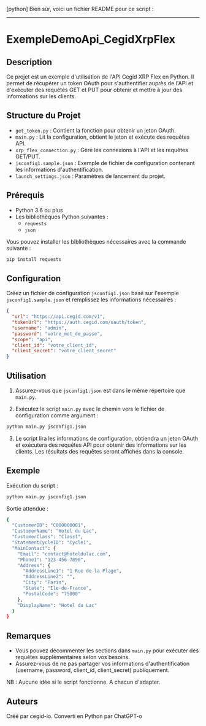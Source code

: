 [python] Bien sûr, voici un fichier README pour ce script :

---

# ExempleDemoApi_CegidXrpFlex

## Description

Ce projet est un exemple d'utilisation de l'API Cegid XRP Flex en Python. Il permet de récupérer un token OAuth pour s'authentifier auprès de l'API et d'exécuter des requêtes GET et PUT pour obtenir et mettre à jour des informations sur les clients.

## Structure du Projet

- `get_token.py` : Contient la fonction pour obtenir un jeton OAuth.
- `main.py` : Lit la configuration, obtient le jeton et exécute des requêtes API.
- `xrp_flex_connection.py` : Gère les connexions à l'API et les requêtes GET/PUT.
- `jsconfig1.sample.json` : Exemple de fichier de configuration contenant les informations d'authentification.
- `launch_settings.json` : Paramètres de lancement du projet.

## Prérequis

- Python 3.6 ou plus
- Les bibliothèques Python suivantes :
  - `requests`
  - `json`

Vous pouvez installer les bibliothèques nécessaires avec la commande suivante :

```bash
pip install requests
```

## Configuration

Créez un fichier de configuration `jsconfig1.json` basé sur l'exemple `jsconfig1.sample.json` et remplissez les informations nécessaires :

```json
{
  "url": "https://api.cegid.com/v1",
  "tokenUrl": "https://auth.cegid.com/oauth/token",
  "username": "admin",
  "password": "votre_mot_de_passe",
  "scope": "api",
  "client_id": "votre_client_id",
  "client_secret": "votre_client_secret"
}
```

## Utilisation

1. Assurez-vous que `jsconfig1.json` est dans le même répertoire que `main.py`.

2. Exécutez le script `main.py` avec le chemin vers le fichier de configuration comme argument :

```bash
python main.py jsconfig1.json
```

3. Le script lira les informations de configuration, obtiendra un jeton OAuth et exécutera des requêtes API pour obtenir des informations sur les clients. Les résultats des requêtes seront affichés dans la console.

## Exemple

Exécution du script :

```bash
python main.py jsconfig1.json
```

Sortie attendue :

```bash
{
  "CustomerID": "C000000001",
  "CustomerName": "Hotel du Lac",
  "CustomerClass": "Class1",
  "StatementCycleID": "Cycle1",
  "MainContact": {
    "Email": "contact@hoteldulac.com",
    "Phone1": "123-456-7890",
    "Address": {
      "AddressLine1": "1 Rue de la Plage",
      "AddressLine2": "",
      "City": "Paris",
      "State": "Ile-de-France",
      "PostalCode": "75000"
    },
    "DisplayName": "Hotel du Lac"
  }
}
```

## Remarques

- Vous pouvez décommenter les sections dans `main.py` pour exécuter des requêtes supplémentaires selon vos besoins.
- Assurez-vous de ne pas partager vos informations d'authentification (username, password, client_id, client_secret) publiquement.

NB : Aucune idée si le script fonctionne. A chacun d'adapter.

## Auteurs

Créé par cegid-io.
Converti en Python par ChatGPT-o

